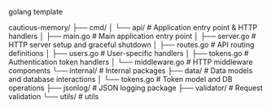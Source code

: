golang template

cautious-memory/
├── cmd/
│   └── api/                   # Application entry point & HTTP handlers
│       ├── main.go            # Main application entry point
│       ├── server.go          # HTTP server setup and graceful shutdown
│       ├── routes.go          # API routing definitions
│       ├── users.go           # User-specific handlers
│       ├── tokens.go          # Authentication token handlers
│       └── middleware.go      # HTTP middleware components
└── internal/                  # Internal packages
    ├── data/                  # Data models and database interactions
    │   └── tokens.go          # Token model and DB operations
    ├── jsonlog/               # JSON logging package
    ├── validator/             # Request validation
    └── utils/                 # utils
